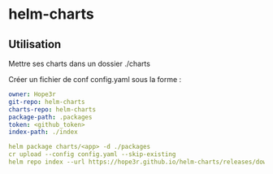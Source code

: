 # helm-charts

## Utilisation

Mettre ses charts dans un dossier ./charts

Créer un fichier de conf config.yaml sous la forme :
```yaml
owner: Hope3r
git-repo: helm-charts
charts-repo: helm-charts
package-path: .packages
token: <github_token>
index-path: ./index
```

```yaml
helm package charts/<app> -d ./packages
cr upload --config config.yaml --skip-existing
helm repo index --url https://hope3r.github.io/helm-charts/releases/download/<package_version> ./packages
```